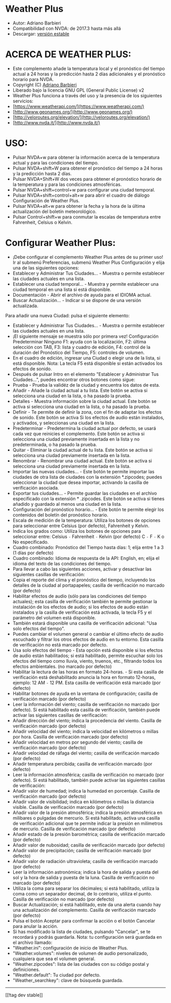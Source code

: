 # Weather Plus #

* Autor: Adriano Barbieri
* Compatibilidad con NVDA: de 2017.3 hasta más allá
* Descargar: [versión estable][1]

# ACERCA DE WEATHER PLUS: #

* Este complemento añade la temperatura local y el pronóstico del tiempo
  actual a 24 horas y la predicción hasta 2 días adicionales y el pronóstico
  horario para NVDA.
* Copyright (C) [Adriano Barbieri](mailto:adrianobarb@yahoo.it)
* Liberado bajo la licencia GNU GPL (General Public License) v2
* Weather Plus funciona a través del uso y la presencia de los siguientes
  servicios:
* [https://www.weatherapi.com/](https://www.weatherapi.com/)
* [http://www.geonames.org/](http://www.geonames.org/)
* [http://veloroutes.org/elevation/](http://veloroutes.org/elevation/)
* [http://www.nvda.it/](http://www.nvda.it/)

# USO: #

* Pulsar NVDA+w para obtener la información acerca de la temperatura actual
  y para las condiciones del tiempo.
* Pulsar NVDA+shift+W para obtener el pronóstico del tiempo a 24 horas y la
  predicción hasta 2 días.
* Pulsar NVDA+Shift+W dos veces para obtener el pronóstico horario de la
  temperatura y para las condiciones atmosféricas.
* Pulsar NVDA+shift+control+w para configurar una ciudad temporal.
* Pulsar NVDA+shift+control+alt+w para abrir el cuadro de diálogo
  Configuración de Weather Plus.
* Pulsar NVDA+alt+w para obtener la fecha y la hora de la última
  actualización del boletín meteorológico.
* Pulsar Control+shift+w para conmutar la escalas de temperatura entre
  Fahrenheit, Celsius o Kelvin.

# Configurar Weather Plus: #

* ¡Debe configurar el complemento Weather Plus antes de su primer uso! Ir al submenú Preferencias, submenú Weather Plus Configuración y elija una de las siguientes opciones:
 * Establecer y Administrar Tus Ciudades... - Muestra o permite establecer las ciudades actuales en una lista.
 * Establecer una ciudad temporal... - Muestra y permite establecer una ciudad temporal en una lista si está disponible.
 * Documentación - Abrir el archivo de ayuda para el IDIOMA actual.
 * Buscar Actualización... - Indicar si se dispone de una versión actualizada.

Para añadir una nueva Ciudad: pulsa el siguiente elemento:

* Establecer y Administrar Tus Ciudades... - Muestra o permite establecer
  las ciudades actuales en una lista.
* ¡El siguiente mensaje se muestra sólo por primera vez! Configuración
  Predeterminar Ninguno F1: ayuda con la localización, F2: última selección
  con TAB, F3: lista y cuadro de edición, F4: control de la duración del
  Pronóstico del Tiempo, F5: controles de volumen.
* En el cuadro de edición, ingresar una Ciudad o elegir una de la lista, si
  está disponible. Nota: La tecla F5 está disponible si están activados los
  efectos de sonido.
* Después de pulsar Intro en el elemento "Establecer y Administrar Tus
  Ciudades...", puedes encontrar otros botones como sigue:
* Prueba - Prueba la validéz de la ciudad y encuentra los datos de esta.
* Añadir - Añade la ciudad actual a tu lista. Este botón se activa si
  selecciona una ciudad en la lista, o ha pasado la prueba.
* Detalles - Muestra información sobre la ciudad actual. Este botón se
  activa si selecciona una ciudad en la lista, o ha pasado la prueba.
* Definir - Te permite de definir la zona, con el fin de adaptar los efectos
  de sonido. Este botón se activa Si los efectos de audio están instalados,
  y activados, y seleccionas una ciudad en la lista.
* Predeterminar - Predetermina la ciudad actual por defecto, se usará cada
  vez que reinicies el complemento. Este botón se activa si selecciona una
  ciudad previamente insertada en la lista y no predeterminada, o ha pasado
  la prueba.
* Quitar - Eliminar la ciudad actual de tu lista. Este botón se activa si
  selecciona una ciudad previamente insertada en la lista.
* Renombrar - Renombrar una ciudad actual. Este botón se activa si
  selecciona una ciudad previamente insertada en la lista.
* Importar las nuevas ciudades... - Este botón te permite importar las
  ciudades de otra lista de ciudades con la extensión *.zipcodes; puedes
  seleccionar la ciudad que desea importar, activando la casilla de
  verificación asociada.
* Exportar tus ciudades... - Permite guardar las ciudades en el archivo
  especificado con la extensión * .zipcodes. Este botón se activa si tienes
  añadido y guardado al menos una ciudad en la lista.
* Configuración del pronóstico horario... - Este botón te permite elegir los
  contenidos del boletín del pronóstico horario.
* Escala de medición de la temperatura: Utiliza los botones de opciones para
  seleccionar entre Celsius (por defecto), Fahrenheit y Kelvin.
* Indica los grados como: Utiliza los botones de opciones para seleccionar
  entre: Celsius `-` Fahrenheit `-` Kelvin (por defecto) C `-` F `-` K o No
  especificado.
* Cuadro combinado: Pronóstico del Tiempo hasta días: 1; elija entre 1 a 3
  (1 días por defecto)
* Cuadro combinado: Idioma de respuesta de la API: English, en; elija el
  idioma del texto de las condiciones del tiempo.
* Para llevar a cabo las siguientes acciones, activar y desactivar las
  siguientes casillas de verificación:
* Copia el reporte del clima y el pronóstico del tiempo, incluyendo los
  detalles de la ciudad al portapapeles; casilla de verificación no marcado
  (por defecto)
* Habilitar efectos de audio (sólo para las condiciones del tiempo
  actuales); esta casilla de verificación también te permite gestionar la
  instalación de los efectos de audio; si los efectos de audio están
  instalados y la casilla de verificación está activada, la tecla F5 y el
  parámetro del volumen está disponible.
* También estará disponible una casilla de verificación adicional: "Usa solo
  efectos del tiempo".
* Puedes cambiar el volumen general o cambiar el último efecto de audio
  escuchado y filtrar los otros efectos de audio en tu entorno. Esta casilla
  de verificación no está marcado por defecto.
* Usa solo efectos del tiempo - Esta opción está disponible si los efectos
  de audio están habilitados; si está habilitado, permite escuchar solo los
  efectos del tiempo como lluvia, viento, truenos, etc., filtrando todos los
  efectos ambientales. (no marcado por defecto)
* Habilitar la lectura de las horas en formato 24-horas. - Si esta casilla
  de verificación está deshabilitado anuncia la hora en formato 12-horas,
  ejemplo: 12 AM `-` 12 PM. Esta casilla de verificación está marcado (por
  defecto)
* Habilitar botones de ayuda en la ventana de configuración; casilla de
  verificación marcado (por defecto)
* Leer la información del viento; casilla de verificación no marcado (por
  defecto). Si está habilitado esta casilla de verificación, también puede
  activar las siguientes casillas de verificación:
* Añadir dirección del viento; indica la procedencia del viento. Casilla de
  verificación marcado (por defecto)
* Añadir velocidad del viento; indica la velocidad en kilómetros o millas
  por hora. Casilla de verificación marcado (por defecto)
* Añadir velocidad en metros por segundo del viento; casilla de verificación
  marcado (por defecto)
* Añadir velocidad de ráfaga del viento; casilla de verificación marcado
  (por defecto)
* Añadir temperatura percibida; casilla de verificación marcado (por
  defecto)
* Leer la información atmosférica; casilla de verificación no marcado (por
  defecto). Si está habilitado, también puede activar las siguientes
  casillas de verificación:
* Añadir valor de humedad; indica la humedad en porcentaje. Casilla de
  verificación marcado (por defecto)
* Añadir valor de visibilidad; indica en kilómetros o millas la distancia
  visible. Casilla de verificación marcado (por defecto)
* Añadir valor de la presión atmosférica; indica la presión atmosférica en
  milibares o pulgadas de mercurio. Si está habilitado, activa una casilla
  de verificación adicional que te permite indicar la presión en milímetros
  de mercurio. Casilla de verificación marcado (por defecto)
* Añadir estado de la presión barométrica; casilla de verificación marcado
  (por defecto)
* Añadir valor de nubosidad; casilla de verificación marcado (por defecto)
* Añadir valor de precipitación; casilla de verificación marcado (por
  defecto)
* Añadir valor de radiación ultravioleta; casilla de verificación marcado
  (por defecto)
* Leer la información astronómica; indica la hora de salida y puesta del sol
  y la hora de salida y puesta de la luna. Casilla de verificación no
  marcado (por defecto)
* Utiliza la coma para separar los décimales; si está habilitado, utiliza la
  coma como un separador decimal, de lo contrario, utiliza el punto. Casilla
  de verificación no marcado (por defecto)
* Buscar Actualización; si está habilitado, este da una alerta cuando hay
  una actualización del complemento. Casilla de verificación marcado (por
  defecto)
* Pulsa el botón Aceptar para confirmar la acción o el botón Cancelar para
  anular la acción.
* Si has modificado la lista de ciudades, pulsando "Cancelar", se te
  recordará y podrás guardarla. Nota: tu configuración será guardada en el
  archivo llamado:
* "Weather.ini": configuración de inicio de Weather Plus.
* "Weather.volumes": niveles de volumen de audio personalizado, cualquiera
  que sea el volumen general.
* "Weather.zipcodes": lista de las ciudades con su código postal y
  definiciones.
* "Weather.default": Tu ciudad por defecto.
* "Weather_searchkey": clave de búsqueda guardada.

--------------------------------------------------------------------------------

[[!tag dev stable]]

[1]: https://addons.nvda-project.org/files/get.php?file=wetp
